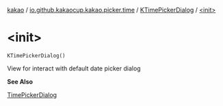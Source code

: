 [kakao](../../index.md) / [io.github.kakaocup.kakao.picker.time](../index.md) / [KTimePickerDialog](index.md) / [&lt;init&gt;](./-init-.md)

# &lt;init&gt;

`KTimePickerDialog()`

View for interact with default date picker dialog

**See Also**

[TimePickerDialog](https://developer.android.com/reference/android/app/TimePickerDialog.html)

